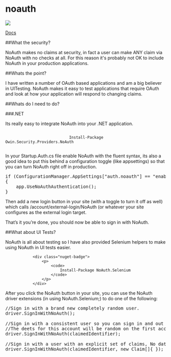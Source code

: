 # noauth

<img src="https://ci.appveyor.com/api/projects/status/u0nqgu4hdurn5ae8/branch/master?svg=true"/>

[Docs](http://noauth.azurewebsites.net/)

##What the security?

NoAuth makes no claims at security, in fact a user can make ANY claim via NoAuth with no checks at all. For this reason it's probably not OK to include NoAuth in your production applications.

##Whats the point?

I have written a number of OAuth based applications and am a big believer in UITesting. NoAuth makes it easy to test applications that require OAuth and look at how your application will respond to changing claims.

##Whats do I need to do?

###.NET

Its really easy to integrate NoAuth into your .NET application.

<div class="nuget-badge">
					<p>
						<code>
							Install-Package Owin.Security.Providers.NoAuth
						</code>
					</p>
				</div>
				
In your Startup.Auth.cs file enable NoAuth with the fluent syntax, its also a good idea to put this behind a configuration toggle (like appsettings) so that you can turn NoAuth right off in production.

<pre class="prettyprint lang-csharp">
if (ConfigurationManager.AppSettings["auth.noauth"] == "enabled")
{
	app.UseNoAuthAuthentication();
}</pre>

Then add a new login button in your site (with a toggle to turn it off as well) which calls /account/external-login/NoAuth (or whatever your site configures as the external login target.

That’s it you’re done, you should now be able to sign in with NoAuth.

##What about UI Tests?

NoAuth is all about testing so I have also provided Selenium helpers to make using NoAuth in UI tests easier.

				<div class="nuget-badge">
					<p>
						<code>
							Install-Package NoAuth.Selenium
						</code>
					</p>
				</div>
	
After you click the NoAuth button in your site, you can use the NoAuth driver extensions (in using NoAuth.Selenium;) to do one of the following:
	
<pre class="prettyprint lang-csharp">
//Sign in with a brand new completely random user.
driver.SignInWithNoAuth();

//Sign in with a consistent user so you can sign in and out with the same account. 
//The deets for this account will be random on the first access but stay the same over multiple requests.
driver.SignInWithNoAuth(claimedIdentifier);

//Sign in with a user with an explicit set of claims, No data will be randomly generated in this case.
driver.SignInWithNoAuth(claimedIdentifier, new Claim[]{ });</pre>
